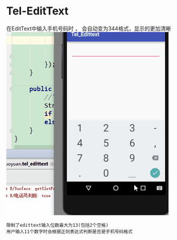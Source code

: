 # Tel-EditText
在EditText中输入手机号码时 ， 会自动变为344格式，显示的更加清晰
![a](https://github.com/lizhuoyuan/Tel-EditText/blob/master/tel_edittext/src/main/res/drawable/aa1.gif)

    限制了edittext输入位数最大为13(包括2个空格)
    用户输入11个数字时会根据正则表达式判断是否是手机号码格式
